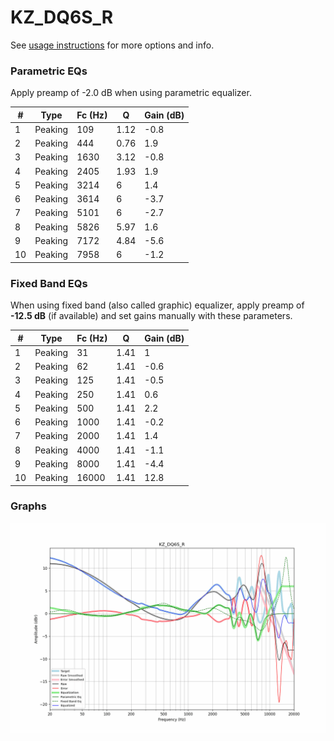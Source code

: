 # KZ_DQ6S_R
See [usage instructions](https://github.com/jaakkopasanen/AutoEq#usage) for more options and info.

### Parametric EQs
Apply preamp of -2.0 dB when using parametric equalizer.

|   # | Type    |   Fc (Hz) |    Q |   Gain (dB) |
|-----|---------|-----------|------|-------------|
|   1 | Peaking |       109 | 1.12 |        -0.8 |
|   2 | Peaking |       444 | 0.76 |         1.9 |
|   3 | Peaking |      1630 | 3.12 |        -0.8 |
|   4 | Peaking |      2405 | 1.93 |         1.9 |
|   5 | Peaking |      3214 | 6    |         1.4 |
|   6 | Peaking |      3614 | 6    |        -3.7 |
|   7 | Peaking |      5101 | 6    |        -2.7 |
|   8 | Peaking |      5826 | 5.97 |         1.6 |
|   9 | Peaking |      7172 | 4.84 |        -5.6 |
|  10 | Peaking |      7958 | 6    |        -1.2 |

### Fixed Band EQs
When using fixed band (also called graphic) equalizer, apply preamp of **-12.5 dB** (if available) and set gains manually with these parameters.

|   # | Type    |   Fc (Hz) |    Q |   Gain (dB) |
|-----|---------|-----------|------|-------------|
|   1 | Peaking |        31 | 1.41 |         1   |
|   2 | Peaking |        62 | 1.41 |        -0.6 |
|   3 | Peaking |       125 | 1.41 |        -0.5 |
|   4 | Peaking |       250 | 1.41 |         0.6 |
|   5 | Peaking |       500 | 1.41 |         2.2 |
|   6 | Peaking |      1000 | 1.41 |        -0.2 |
|   7 | Peaking |      2000 | 1.41 |         1.4 |
|   8 | Peaking |      4000 | 1.41 |        -1.1 |
|   9 | Peaking |      8000 | 1.41 |        -4.4 |
|  10 | Peaking |     16000 | 1.41 |        12.8 |

### Graphs
![](./KZ_DQ6S_R.png)
